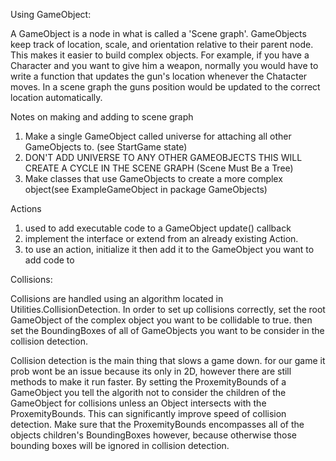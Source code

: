 Using GameObject:

A GameObject is a node in what is called a 'Scene graph'. GameObjects keep track of location, scale, and orientation 
relative to their parent node. This makes it easier to build complex objects. For example, if you have a Character and
you want to give him a weapon, normally you would have to write a function that updates the gun's location whenever 
the Chatacter moves. In a scene graph the guns position would be updated to the correct location automatically.


Notes on making and adding to scene graph
1. Make a single GameObject called universe for attaching all other GameObjects to. (see StartGame state)
2. DON'T ADD UNIVERSE TO ANY OTHER GAMEOBJECTS THIS WILL CREATE A CYCLE IN THE SCENE GRAPH (Scene Must Be a Tree)
3. Make classes that use GameObjects to create a more complex object(see ExampleGameObject in package GameObjects)

Actions
1. used to add executable code to a GameObject update() callback
2. implement the interface or extend from an already existing Action.
3. to use an action, initialize it then add it to the GameObject you want to add code to


Collisions:

Collisions are handled using an algorithm located in Utilities.CollisionDetection. In order to set up collisions 
correctly, set the root GameObject of the complex object you want to be collidable to true. then set the
BoundingBoxes of all of GameObjects you want to be consider in the collision detection.

Collision detection is the main thing that slows a game down. for our game it prob wont be an issue because its only
in 2D, however there are still methods to make it run faster. By setting the ProxemityBounds of a GameObject you tell 
the algorith not to consider the children of the GameObject for collisions unless an Object intersects with the ProxemityBounds. This can significantly improve speed of collision detection. Make sure that the ProxemityBounds encompasses all of the objects children's BoundingBoxes however, because otherwise those bounding boxes will be ignored in collision detection.

